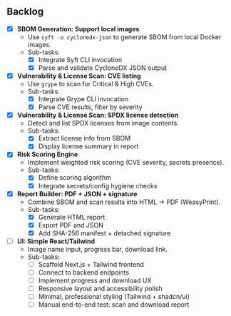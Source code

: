 ## Backlog

- [x] **SBOM Generation: Support local images**
  - Use `syft -o cyclonedx-json` to generate SBOM from local Docker images.
  - Sub-tasks:
    - [x] Integrate Syft CLI invocation
    - [x] Parse and validate CycloneDX JSON output

- [x] **Vulnerability & License Scan: CVE listing**
  - Use `grype` to scan for Critical & High CVEs.
  - Sub-tasks:
    - [x] Integrate Grype CLI invocation
    - [x] Parse CVE results, filter by severity

- [x] **Vulnerability & License Scan: SPDX license detection**
  - Detect and list SPDX licenses from image contents.
  - Sub-tasks:
    - [x] Extract license info from SBOM
    - [x] Display license summary in report

- [x] **Risk Scoring Engine**
  - Implement weighted risk scoring (CVE severity, secrets presence).
  - Sub-tasks:
    - [x] Define scoring algorithm
    - [x] Integrate secrets/config hygiene checks

- [x] **Report Builder: PDF + JSON + signature**
  - Combine SBOM and scan results into HTML → PDF (WeasyPrint).
  - Sub-tasks:
    - [x] Generate HTML report
    - [x] Export PDF and JSON
    - [x] Add SHA-256 manifest + detached signature

- [ ] **UI: Simple React/Tailwind**
  - Image name input, progress bar, download link.
  - Sub-tasks:
    - [ ] Scaffold Next.js + Tailwind frontend
    - [ ] Connect to backend endpoints
    - [ ] Implement progress and download UX
    - [ ] Responsive layout and accessibility polish
    - [ ] Minimal, professional styling (Tailwind + shadcn/ui)
    - [ ] Manual end-to-end test: scan and download report
